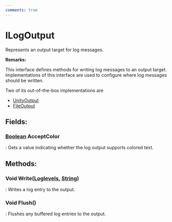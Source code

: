 ```yaml
---
comments: true
---
```

# ILogOutput

Represents an output target for log messages. 

**Remarks:**

This interface defines methods for writing log messages to an output target. Implementations of this interface are used to configure where log messages should be written. 

 Two of its out-of-the-box implementations are 

- [UnityOutput](UnityOutput.md)
- [FileOutput](FileOutput.md)



## **Fields**:
### **[Boolean](https://learn.microsoft.com/en-us/dotnet/api/System.Boolean) AcceptColor**
: Gets a value indicating whether the log output supports colored text. 
## **Methods**:

### Void Write([Loglevels](Loglevels.md), [String](https://learn.microsoft.com/en-us/dotnet/api/System.String))
: Writes a log entry to the output. 

### Void Flush()
: Flushes any buffered log entries to the output. 
